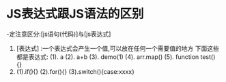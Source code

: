 # JS表达式跟JS语法的区别
-定注意区分:[js语句(代码)]与[js表达式]
1. [表达式] :一个表达式会产生一个值,可以放在任何一个需要值的地方
下面这些都是表达式:
    (1). a
    (2). a+b
    (3). demo(1)
    (4). arr.map()
    (5). function test() {}
2. [语句(代码)]:
下面这些都是语句(代码):
    (1).if(){}
    (2).for(){}
    (3).switch(){case:xxxx}

